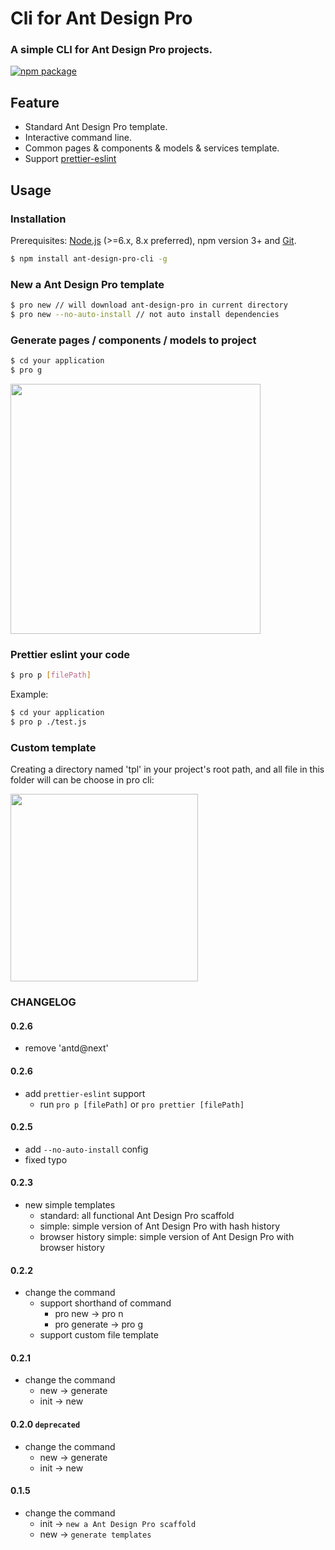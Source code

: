 # Cli for Ant Design Pro

### A simple CLI for Ant Design Pro projects.

<!-- badges section. -->

[![npm package](https://img.shields.io/npm/v/ant-design-pro-cli.svg)](https://www.npmjs.com/package/ant-design-pro-cli)

## Feature

* Standard Ant Design Pro template.
* Interactive command line.
* Common pages & components & models & services template.
* Support [prettier-eslint](https://github.com/prettier/prettier-eslint)

## Usage

### Installation

Prerequisites: [Node.js](https://nodejs.org/en/) (>=6.x, 8.x preferred), npm
version 3+ and [Git](https://git-scm.com/).

```bash
$ npm install ant-design-pro-cli -g
```

### New a Ant Design Pro template

```bash
$ pro new // will download ant-design-pro in current directory
$ pro new --no-auto-install // not auto install dependencies
```

### Generate pages / components / models to project

```bash
$ cd your application
$ pro g
```

<img width="400" src="https://gw.alipayobjects.com/zos/rmsportal/VhiILFUpYxGUBgbnuUny.png" />

### Prettier eslint your code

```bash
$ pro p [filePath]
```

Example:

```bash
$ cd your application
$ pro p ./test.js
```

### Custom template

Creating a directory named 'tpl' in your project's root path, and all file in
this folder will can be choose in pro cli:

<img width="300" src="https://user-images.githubusercontent.com/1179603/32481313-76601bc2-c358-11e7-8513-15bc5f29c59b.gif" />

### CHANGELOG

#### 0.2.6

* remove 'antd@next'

#### 0.2.6

* add `prettier-eslint` support
  * run `pro p [filePath]` or `pro prettier [filePath]`

#### 0.2.5

* add `--no-auto-install` config
* fixed typo

#### 0.2.3

* new simple templates
  * standard: all functional Ant Design Pro scaffold
  * simple: simple version of Ant Design Pro with hash history
  * browser history simple: simple version of Ant Design Pro with browser
    history

#### 0.2.2

* change the command
  * support shorthand of command
    * pro new -> pro n
    * pro generate -> pro g
  * support custom file template

#### 0.2.1

* change the command
  * new -> generate
  * init -> new

#### 0.2.0 `deprecated`

* change the command
  * new -> generate
  * init -> new

#### 0.1.5

* change the command
  * init -> `new a Ant Design Pro scaffold`
  * new -> `generate templates`
